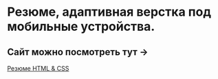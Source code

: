 # Резюме, адаптивная верстка под мобильные устройства.

## Сайт можно посмотреть тут ->

[Резюме HTML & CSS ](https://maxim1c.github.io/Resume_DM/)
